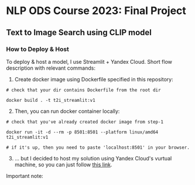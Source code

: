 # NLP ODS Course 2023: Final Project
## Text to Image Search using CLIP model


### How to Deploy & Host

To deploy & host a model, I use Streamlit + Yandex Cloud. 
Short flow description with relevant commands: 

1) Create docker image using Dockerfile specified in this repository: 

```
# check that your dir contains Dockerfile from the root dir

docker build . -t t2i_streamlit:v1
```

2) Then, you can run docker container locally: 
```
# check that you've already created docker image from step-1

docker run -it -d --rm -p 8501:8501 --platform linux/amd64 t2i_streamlit:v1

# if it's up, then you need to paste 'localhost:8501' in your browser.
```

3) ... but I decided to host my solution using Yandex Cloud's vurtual machine, so you can just follow [this link](http://84.201.128.137:8501).

Important note:
